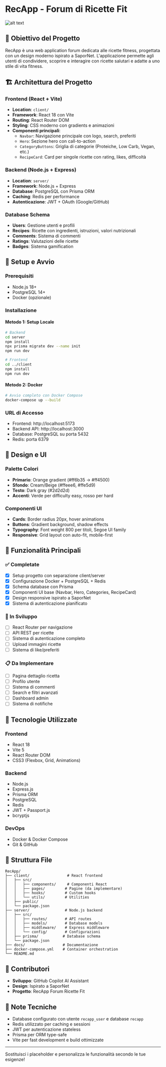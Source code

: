 # RecApp - Forum di Ricette Fit
![alt text](recipe.png)
## 🎯 Obiettivo del Progetto
RecApp è una web application forum dedicata alle ricette fitness, progettata con un design moderno ispirato a SaporNet. L'applicazione permette agli utenti di condividere, scoprire e interagire con ricette salutari e adatte a uno stile di vita fitness.

## 🏗️ Architettura del Progetto

### Frontend (React + Vite)
- **Location**: `client/`
- **Framework**: React 18 con Vite
- **Routing**: React Router DOM
- **Styling**: CSS moderno con gradients e animazioni
- **Componenti principali**:
  - `Navbar`: Navigazione principale con logo, search, preferiti
  - `Hero`: Sezione hero con call-to-action
  - `CategoryButtons`: Griglia di categorie (Proteiche, Low Carb, Vegan, etc.)
  - `RecipeCard`: Card per singole ricette con rating, likes, difficoltà

### Backend (Node.js + Express)
- **Location**: `server/`
- **Framework**: Node.js + Express
- **Database**: PostgreSQL con Prisma ORM
- **Caching**: Redis per performance
- **Autenticazione**: JWT + OAuth (Google/GitHub)

### Database Schema
- **Users**: Gestione utenti e profili
- **Recipes**: Ricette con ingredienti, istruzioni, valori nutrizionali
- **Comments**: Sistema di commenti
- **Ratings**: Valutazioni delle ricette
- **Badges**: Sistema gamification

## 🚀 Setup e Avvio

### Prerequisiti
- Node.js 18+
- PostgreSQL 14+
- Docker (opzionale)

### Installazione

#### Metodo 1: Setup Locale
```bash
# Backend
cd server
npm install
npx prisma migrate dev --name init
npm run dev

# Frontend
cd ../client
npm install
npm run dev
```

#### Metodo 2: Docker
```bash
# Avvio completo con Docker Compose
docker-compose up --build
```

### URL di Accesso
- Frontend: http://localhost:5173
- Backend API: http://localhost:3000
- Database: PostgreSQL su porta 5432
- Redis: porta 6379

## 🎨 Design e UI

### Palette Colori
- **Primario**: Orange gradient (#ff6b35 → #ff4500)
- **Sfondo**: Cream/Beige (#ffeee6, #ffe5d9)
- **Testo**: Dark gray (#2d2d2d)
- **Accenti**: Verde per difficulty easy, rosso per hard

### Componenti UI
- **Cards**: Border radius 20px, hover animations
- **Buttons**: Gradient background, shadow effects
- **Typography**: Font weight 800 per titoli, Segoe UI family
- **Responsive**: Grid layout con auto-fit, mobile-first

## 📱 Funzionalità Principali

### ✅ Completate
- [x] Setup progetto con separazione client/server
- [x] Configurazione Docker + PostgreSQL + Redis
- [x] Schema database con Prisma
- [x] Componenti UI base (Navbar, Hero, Categories, RecipeCard)
- [x] Design responsive ispirato a SaporNet
- [x] Sistema di autenticazione pianificato

### 🔄 In Sviluppo
- [ ] React Router per navigazione
- [ ] API REST per ricette
- [ ] Sistema di autenticazione completo
- [ ] Upload immagini ricette
- [ ] Sistema di like/preferiti

### 📋 Da Implementare
- [ ] Pagina dettaglio ricetta
- [ ] Profilo utente
- [ ] Sistema di commenti
- [ ] Search e filtri avanzati
- [ ] Dashboard admin
- [ ] Sistema di notifiche

## 🔧 Tecnologie Utilizzate

### Frontend
- React 18
- Vite 5
- React Router DOM
- CSS3 (Flexbox, Grid, Animations)

### Backend
- Node.js
- Express.js
- Prisma ORM
- PostgreSQL
- Redis
- JWT + Passport.js
- bcryptjs

### DevOps
- Docker & Docker Compose
- Git & GitHub

## 📂 Struttura File

```
RecApp/
├── client/                 # React frontend
│   ├── src/
│   │   ├── components/     # Componenti React
│   │   ├── pages/         # Pagine (da implementare)
│   │   ├── hooks/         # Custom hooks
│   │   └── utils/         # Utilities
│   ├── public/
│   └── package.json
├── server/                # Node.js backend
│   ├── src/
│   │   ├── routes/        # API routes
│   │   ├── models/        # Database models
│   │   ├── middleware/    # Express middleware
│   │   └── config/        # Configurazioni
│   ├── prisma/           # Database schema
│   └── package.json
├── docs/                 # Documentazione
├── docker-compose.yml    # Container orchestration
└── README.md
```

## 🤝 Contributori
- **Sviluppo**: GitHub Copilot AI Assistant
- **Design**: Ispirato a SaporNet
- **Progetto**: RecApp Forum Ricette Fit

## 📝 Note Tecniche
- Database configurato con utente `recapp_user` e database `recapp`
- Redis utilizzato per caching e sessioni
- JWT per autenticazione stateless
- Prisma per ORM type-safe
- Vite per fast development e build ottimizzate

---
Sostituisci i placeholder e personalizza le funzionalità secondo le tue esigenze!
